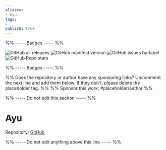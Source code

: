 ```yaml
---
aliases:
- Ayu
tags: 
- 
publish: true
---
```


%% ----- Badges ----- %%

![GitHub all releases](https://img.shields.io/github/downloads/bcdavasconcelos/Obsidian-Ayu/total?color=573E7A&logo=github&style=for-the-badge) 
![GitHub manifest version](https://img.shields.io/github/manifest-json/v/bcdavasconcelos/Obsidian-Ayu?color=573E7A&logo=github&style=for-the-badge) 
![GitHub issues by-label](https://img.shields.io/github/issues/bcdavasconcelos/Obsidian-Ayu/help%20wanted?color=573E7A&logo=github&style=for-the-badge) 
![GitHub Repo stars](https://img.shields.io/github/stars/bcdavasconcelos/Obsidian-Ayu?color=573E7A&logo=github&style=for-the-badge)

%% ----- Badges ----- %%

%% Does the repository or author have any sponsoring links? Uncomment the next line and add them below. If they don't, please delete the placeholder tag. %%
%% Sponsor this work: #placeholder/author %%

%% ----- Do not edit this section ----- %%

# Ayu

Repository: [GitHub](https://github.com/bcdavasconcelos/Obsidian-Ayu)



%% ----- Do not edit anything above this line ----- %% 
